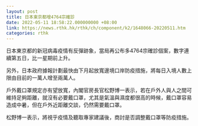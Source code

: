 ```yaml
---
layout: post
title: 日本東京都增4764宗確診
date: 2022-05-11 18:58:22.000000000 +08:00
link: https://news.rthk.hk/rthk/ch/component/k2/1648066-20220511.htm
categories: rthk
---
```


日本東京都的新冠病毒疫情有反彈跡象，當局再公布多4764宗確診個案，數字連續第五日，比一星期前上升。

另外，日本政府據報計劃最快由下月起放寬邊境口岸防疫措施，將每日入境人數上限由目前的一萬人增至兩萬人。

戶外戴口罩規定亦有望放寬，內閣官房長官松野博一表示，若在戶外人與人之間可維持足夠距離，就沒有必要戴口罩，尤其是氣溫與濕度都很高的時候，戴口罩容易造成中暑，但在戶外近距離交談，仍然需要戴口罩。

松野博一表示，將視乎疫情及聽取專家建議後，商討是否調整戴口罩等防疫措施。
